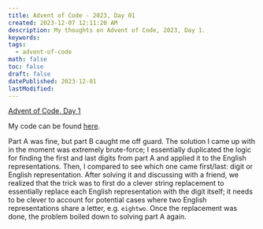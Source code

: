 ```yaml
---
title: Advent of Code - 2023, Day 01
created: 2023-12-07 12:11:20 AM
description: My thoughts on Advent of Code, 2023, Day 1.
keywords:
tags:
  - advent-of-code
math: false
toc: false
draft: false
datePublished: 2023-12-01
lastModified:
---
```


[Advent of Code, Day 1](https://adventofcode.com/2023/day/1)

My code can be found [here](https://github.com/pcheng17/advent-of-code-python/blob/main/2023/01.py).

Part A was fine, but part B caught me off guard. The solution I came up with in the moment was
extremely brute-force; I essentially duplicated the logic for finding the first and last digits from
part A and applied it to the English representations. Then, I compared to see which one came
first/last: digit or English representation. After solving it and discussing with a friend, we
realized that the trick was to first do a clever string replacement to essentially replace each
English representation with the digit itself; it needs to be clever to account for potential cases
where two English representations share a letter, e.g. `eightwo`. Once the replacement was done,
the problem boiled down to solving part A again.
